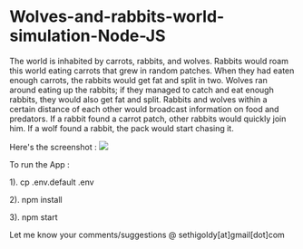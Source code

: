 # Wolves-and-rabbits-world-simulation-Node-JS
The world is inhabited by carrots, rabbits, and wolves. Rabbits would roam this world eating carrots that grew in random patches. When they had eaten enough carrots, the rabbits would get fat and split in two. Wolves ran around eating up the rabbits; if they managed to catch and eat enough rabbits, they would also get fat and split. Rabbits and wolves within a certain distance of each other would broadcast information on food and predators. If a rabbit found a carrot patch, other rabbits would quickly join him. If a wolf found a rabbit, the pack would start chasing it. 

Here's the screenshot :
<img src="https://github.com/sethigoldy/Wolves-and-rabbits-world-simulation-Node-JS/blob/master/Wolves-Rabbits-Simulation.gif?raw=true" />

To run the App :

 1). cp .env.default .env
 
 2). npm install
 
 3). npm start


Let me know your comments/suggestions @ sethigoldy[at]gmail[dot]com
 
